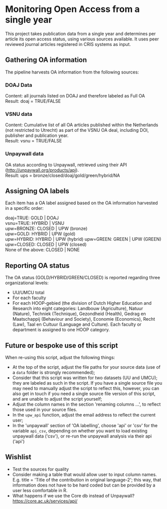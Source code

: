 # Monitoring Open Access from a single year
This project takes publication data from a single year and determines per article its open access status, using various sources available. It uses peer reviewed journal articles registered in CRIS systems as input.

## Gathering OA information
The pipeline harvests OA information from the following sources:

### DOAJ Data
Content: all journals listed on DOAJ and therefore labeled as Full OA  
Result: doaj = TRUE/FALSE

### VSNU data
Content: Cumulative list of all OA articles published within the Netherlands (not restricted to Utrecht) as part of the VSNU OA deal, including DOI, publisher and publication year.  
Result: vsnu = TRUE/FALSE

### Unpaywall data
OA status according to Unpaywall, retrieved using their API (http://unpaywall.org/products/api).  
Result: ups = bronze/closed/doaj/gold/green/hybrid/NA

## Assigning OA labels
Each item has a OA label assigned based on the OA information harvested in a specific order:

doaj=TRUE: GOLD | DOAJ  
vsnu=TRUE: HYBRID | VSNU  
upw=BRONZE: CLOSED | UPW (bronze)  
upw=GOLD: HYBRID | UPW (gold)  
upw=HYBRID: HYBRID | UPW (hybrid)
upw=GREEN: GREEN | UPW (GREEN)  
upw=CLOSED: CLOSED | UPW (closed)  
None of the above: CLOSED | NONE  

## Reporting OA status

The OA status (GOLD/HYBRID/GREEN/CLOSED) is reported regarding three organizational levels:  
- UU/UMCU total  
- For each faculty  
- For each HOOP-gebied (the division of Dutch Higher Education and Research into eight categories: Landbouw (Agriculture), Natuur (Nature), Techniek (Technique), Gezondheid (Health), Gedrag en Maatschappij (Behaviour and Society), Economie (Economics), Recht (Law), Taal en Cultuur (Language and Culture). Each faculty or department is assigned to one HOOP category. 

## Future or bespoke use of this script
When re-using this script, adjust the following things:

- At the top of the script, adjust the file paths for your source data (use of a `data` folder is strongly recommended);  
- Consider that this script was written for two datasets (UU and UMCU); they are labeled as such in the script. If you have a single source file you may need to manually adjust the script to reflect this, however, you can also get in touch if you need a single source file version of this script, and are unable to adjust the script yourself;  
- Adjust the column names in the section 'renaming columns ...', to reflect those used in your source files.  
- In the `upw_api` function, adjust the email address to reflect the current user; 
- In the 'unpaywall' section of 'OA labelling', choose 'api' or 'csv' for the variable `api_csv`, depending on whether you want to load existing unpaywall data ('csv'), or re-run the unpaywall analysis via their api ('api')



## Wishlist
- Test the sources for quality
- Consider making a table that would allow user to input column names. E.g. title = 'Title of the contribution in original language-2'; this way, that information does not have to be hard coded but can be provided by a user less comfortable in R.
- What happens if we use the Core db instead of Unpaywall? https://core.ac.uk/services/api/
